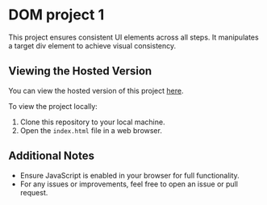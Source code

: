 # DOM project 1

This project ensures consistent UI elements across all steps. It manipulates a target div element to achieve visual consistency.

## Viewing the Hosted Version

You can view the hosted version of this project [here](https://vishaljavare4.github.io/DOM/).

To view the project locally:
1. Clone this repository to your local machine.
2. Open the `index.html` file in a web browser.

## Additional Notes

- Ensure JavaScript is enabled in your browser for full functionality.
- For any issues or improvements, feel free to open an issue or pull request.
